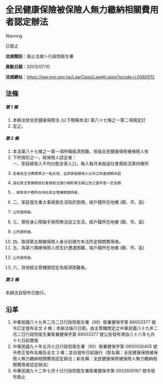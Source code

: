 # 全民健康保險被保險人無力繳納相關費用者認定辦法


> [!WARNING]
> 已廢止


**法規類別**：廢止法規＞行政院衛生署

**異動日期**：2003/07/10  

**法規網址**：https://law.moj.gov.tw/LawClass/LawAll.aspx?pcode=L0060012



## 法條
##### 第 1 條
1. 本辦法依全民健康保險法 (以下簡稱本法) 第八十七條之一第二項規定訂
1. 定之。

##### 第 2 條
1. 本法第八十七條之一第一項所稱經濟困難，係指全民健康保險被保險人有
1. 下列情形之一，經保險人認定者：  
一、家庭總收入平均分配全家人口，每人每月未超過社會救助法第四條所
1.     定最低生活費標準之一點五倍，且其家庭總收入以外之財產總額未超
1.     過社政主管機關依社會救助法施行細則第五條公告之當年度一定金額
1.     ，經取具戶籍所在地社政主管機關證明者。
1. 二、家庭發生重大事故致生活陷於困境，經戶籍所在地鄉 (鎮、市、區)
1.     公所證明者。
1. 三、領有身心障礙手冊而無法自立生活，經戶籍所在地鄉 (鎮、市、區)
1.     公所證明者。
1. 四、取得第五類被保險人身分前積欠本法所定相關費用者。
1. 五、為第六類被保險人而生計遭遇困難，經戶籍所在地鄉 (鎮、市、區)
1.     公所證明者。
1. 六、其他經主管機關認定為經濟困難者。

##### 第 3 條
本辦法自發布日施行。

## 沿革
1. 中華民國八十九年二月二日行政院衛生署（89）衛署健保字第 89003377 號令訂定發布全文 4  條；本辦法施行日期，由主管機關定之中華民國八十九年二月二日行政院衛生署衛署健保字第 89003377 號公告發布溯自八十八年七月十七日起實施                            
1. 中華民國九十年五月七日行政院衛生署（90）衛署健保字第 0900026405 號令修正發布名稱及全文 3  條；並自發布日起施行（原名稱：全民健康保險被保險人無力繳納相關費用認定辦法；新名稱：全民健康保險被保險人無力繳納相關費用者認定辦法）
1. 中華民國九十二年七月十日行政院衛生署衛署健保字第 0922600167 號令發布廢止
